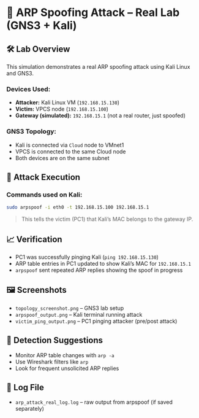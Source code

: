 # 🧨 ARP Spoofing Attack – Real Lab (GNS3 + Kali)

## 🛠️ Lab Overview
This simulation demonstrates a real ARP spoofing attack using Kali Linux and GNS3.

### Devices Used:
- **Attacker:** Kali Linux VM (`192.168.15.130`)
- **Victim:** VPCS node (`192.168.15.100`)
- **Gateway (simulated):** `192.168.15.1` (not a real router, just spoofed)

### GNS3 Topology:
- Kali is connected via `Cloud` node to VMnet1
- VPCS is connected to the same Cloud node
- Both devices are on the same subnet

## 🔧 Attack Execution

### Commands used on Kali:

```bash
sudo arpspoof -i eth0 -t 192.168.15.100 192.168.15.1
```

> This tells the victim (PC1) that Kali’s MAC belongs to the gateway IP.

## 📈 Verification
- PC1 was successfully pinging Kali (`ping 192.168.15.130`)
- ARP table entries in PC1 updated to show Kali’s MAC for `192.168.15.1`
- `arpspoof` sent repeated ARP replies showing the spoof in progress

## 🖼️ Screenshots
- `topology_screenshot.png` – GNS3 lab setup
- `arpspoof_output.png` – Kali terminal running attack
- `victim_ping_output.png` – PC1 pinging attacker (pre/post attack)

## 🧠 Detection Suggestions
- Monitor ARP table changes with `arp -a`
- Use Wireshark filters like `arp`
- Look for frequent unsolicited ARP replies

## 📄 Log File
- `arp_attack_real_log.log` – raw output from arpspoof (if saved separately)